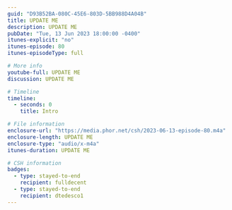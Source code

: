 ```yaml
---
guid: "D93B52BA-080C-45E6-803D-5BB988D4A04B"
title: UPDATE ME
description: UPDATE ME
pubDate: "Tue, 13 Jun 2023 18:00:00 -0400"
itunes-explicit: "no"
itunes-episode: 80
itunes-episodeType: full

# More info
youtube-full: UPDATE ME
discussion: UPDATE ME

# Timeline
timeline:
  - seconds: 0
    title: Intro

# File information
enclosure-url: "https://media.phor.net/csh/2023-06-13-episode-80.m4a"
enclosure-length: UPDATE ME
enclosure-type: "audio/x-m4a"
itunes-duration: UPDATE ME

# CSH information
badges:
  - type: stayed-to-end
    recipient: fulldecent
  - type: stayed-to-end
    recipient: dtedesco1
---
```



<!--

episode-file-name: 2023-06-13-episode-80
title: '''Backdoor balkanization'''
description: '''This episode dives into the concept of Balkanization in the context
  of decentralized systems. We discuss multi-region application models and present
  a workshop on how to implement the European Data Act - a kill switch required for
  smart contracts. We also reveal about our new branding repo, and discuss the intriguing
  concept of an NFT vending machine in Guiyang.'''
youtube-full: https://youtu.be/uvdAaz_fkU8
discussion: https://twitter.com/fulldecent/status/1668833083041415168
timeline:
- seconds: 0
  title: Intro
- seconds: 41
  title: Overview picture
- seconds: 107
  title: Two governments?
- seconds: 170
  title: When does the backdoor end?
- seconds: 189
  title: DVD region coding
- seconds: 394
  title: The full picture
- seconds: 453
  title: NFT passports
- seconds: 602
  title: Balkanization
- seconds: 799
  title: iPhone regions
- seconds: 826
  title: NFTs in China
badges:
- type: stayed-to-end
  recipient: dtedesco1
- type: stayed-to-end
  recipient: ritorhymes
- type: stayed-to-end
  recipient: '037'
- type: stayed-to-end
  recipient: retromort
- type: stayed-to-end
  recipient: Legend
- type: stayed-to-end
  recipient: yodude38
- type: stayed-to-end
  recipient: nunya_crypto
  
  -->